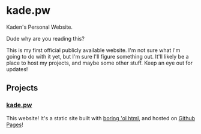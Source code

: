 # kade.pw
Kaden's Personal Website.

Dude why are you reading this?

This is my first official publicly available website. I'm not sure what I'm going to do with it yet, but I'm sure I'll figure something out.
It'll likely be a place to host my projects, and maybe some other stuff. Keep an eye out for updates!

## Projects

### [kade.pw](https://kade.pw)
This website! It's a static site built with [boring 'ol html](https://html.com/html5/), and hosted on [Github Pages](https://pages.github.com/)!




